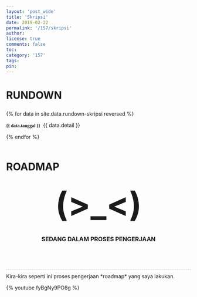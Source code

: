 ```yaml
---
layout: 'post_wide'
title: 'Skripsi'
date: 2019-02-22
permalink: '/157/skripsi'
author:
license: true
comments: false
toc:
category: '157'
tags:
pin:
---
```


# RUNDOWN

<!-- RUNDOWN -->
<div class="notif-rundown" style="margin:25px 0 0 0">
{% for data in site.data.rundown-skripsi reversed %}
    <p class="rundown-item {{ data.status }}"><span style="font-family:Hack;font-size:90% !important"><b>{{ data.tanggal }}</b></span>&nbsp;&nbsp;{{ data.detail }}</p>
{% endfor %}
</div><!-- notif-rundown -->
<!-- END RUNDOWN -->
<br>


# ROADMAP

<div style="text-align:center;">
<p style="text-align:center; font-size:6.5em; font-weight:bold; margin:30px 0 30px 0;">
<span class="nobr">(&gt;_&lt;)</span></p>
<p style="text-align:center; font-size:16px; font-weight:bold; margin:30px 0 40px 0;">
SEDANG DALAM PROSES PENGERJAAN</p>
</div><!-- text-align:center -->

<br>
<div style="margin:15px 0 10px 0;border-bottom:1px dashed #B8B8B8;"></div>
Kira-kira seperti ini proses pengerjaan *roadmap* yang saya lakukan.

{% youtube fyBgNy9PO8g %}
